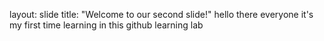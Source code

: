 layout: slide
title: "Welcome to our second slide!"
hello there everyone 
it's my first time learning in this github learning lab
